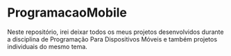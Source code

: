 # ProgramacaoMobile
Neste repositório, irei deixar todos os meus projetos desenvolvidos durante a disciplina de Programação Para Dispositivos Móveis e também projetos individuais do mesmo tema.
